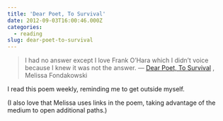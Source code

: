 ```yaml
---
title: 'Dear Poet, To Survival'
date: 2012-09-03T16:00:46.000Z
categories:
  - reading
slug: dear-poet-to-survival
---
```

> I had no answer except I love Frank O’Hara which I didn’t voice because I knew
> it was not the answer. — [Dear Poet, To Survival][1] , Melissa Fondakowski

I read this poem weekly, reminding me to get outside myself.

(I also love that Melissa uses links in the poem, taking advantage of the medium
to open additional paths.)

 [1]: http://melissafondakowski.blogspot.com/2012/06/dear-poet-to-survival.html
